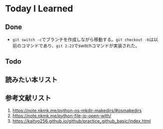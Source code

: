 # Today I Learned

## Done
- `git switch -c`でブランチを作成しながら移動する。`git checkout -b`は以前のコマンドであり、`git 2.23`でswitchコマンドが実装された。

## Todo

## 読みたい本リスト

## 参考文献リスト
1. https://note.nkmk.me/python-os-mkdir-makedirs/#osmakedirs
2. https://note.nkmk.me/python-file-io-open-with/
3. https://kaityo256.github.io/github/practice_github_basic/index.html